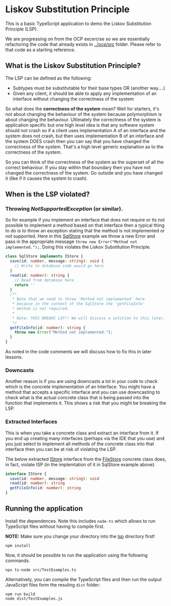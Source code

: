 # Liskov Substitution Principle

This is a basic TypeScript application to demo the Liskov Substitution Principle (LSP).

We are progressing on from the OCP excercise so we are essentially refactoring the code that already exists in [../ocp/src](../ocp/src) folder. Please refer to that code as a starting reference.

## What is the Liskov Substitution Principle?

The LSP can be defined as the following:

* Subtypes must be substitutable for their base types OR (another way....)
* Given any client, it should be able to apply any implementation of an interface without changing the correctness of the system

So what does the **correctness of the system** mean? Well for starters, it's not about changing the behaviour of the system because polymorphism is about changing the behaviour. Ultimately the correctness of the system is application specific but one high level idea is that any software system should not crash so if a client uses implementation A of an interface and the system does not crash, but then uses implementation B of an interface and the system DOES crash then you can say that you have changed the correctness of the system. That's a high level generic explanation as to the correctness of the system.

So you can think of the correctness of the system as the superset of all the correct behaviour. If you stay within that boundary then you have not changed the correctness of the system. Go outside and you have changed it (like if it causes the system to crash).

## When is the LSP violated?

### Throwing _NotSupportedException_ (or similar).

So for example if you implement an interface that does not require or its not possible to implement a method based on that interface then a typical thing to do is to throw an exception stating that the method is not implemented or not supported. Here in this [SqlStore](./src/SqlStore.ts) example we throw a new Error and pass in the appropriate message `throw new Error("Method not implemented.");`. Doing this violates the Liskov Substitution Principle.

```ts
class SqlStore implements IStore {
  save(id: number, message: string): void {
    // Write to database code would go here
  }
  read(id: number): string {
    // Read from database here
    return ''
  }
  /**
   * Note that we need to throw 'Method not implemented' here
   * because in the context of the SqlStore the 'getFileInfo'
   * method is not required.
   *
   * Note: THIS BREAKS LSP!! We will discuss a solution to this later.
   */
  getFileInfo(id: number): string {
    throw new Error("Method not implemented.");
  }
}
```

As noted in the code comments we will discuss how to fix this in later lessons.

### Downcasts

Another reason is if you are using downcasts a lot in your code to check which is the concrete implementation of an Interface. You might have a method that accepts a specific interface and you can use downcasting to check what is the actual concrete class that is being passed into the function that implements it. This shows a risk that you might be breaking the LSP.

### Extracted Interfaces

This is when you take a concrete class and extract an interface from it. If you end up creating many interfaces (perhaps via the IDE that you use) and you just select to implement all methods of the concrete class into that interface then you can be at risk of violating the LSP.

The below extracted [IStore](./src/IStore.ts) interface from the [FileStore](./src/FileStore.ts) concrete class does, in fact, violate ISP (in the implemtation of it in SqlStore example above).

```ts
interface IStore {
  save(id: number, message: string): void
  read(id: number): string
  getFileInfo(id: number): string
}
```

## Running the application

Install the dependences. Note this includes `node-ts` which allows to run TypeScript files without having to compile first.

**NOTE:** Make sure you change your directory into the [lsp](./lsp) directory first!

```
npm install
```

Now, it should be possible to run the application using the following commands.

```
npx ts-node src/TestExamples.ts
```

Alternatively, you can compile the TypeScript files and then run the output JavaScript files form the resuling `dist` folder:

```
npm run build
node dist/TestExamples.js
```